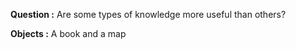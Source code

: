 
**Question :** Are some types of knowledge more useful than others?

**Objects :**  A book and a map